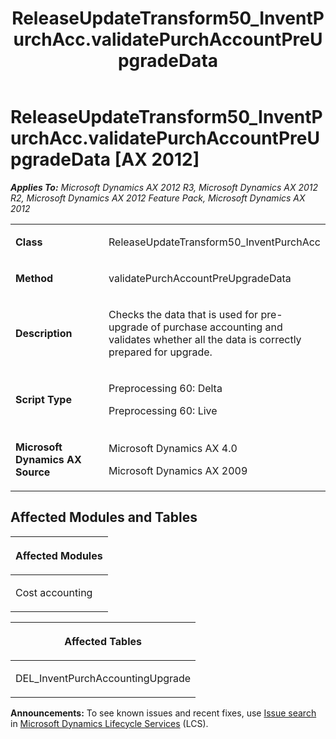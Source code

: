 ﻿---
title: ReleaseUpdateTransform50_InventPurchAcc.validatePurchAccountPreUpgradeData
TOCTitle: ReleaseUpdateTransform50_InventPurchAcc.validatePurchAccountPreUpgradeData
ms:assetid: bd5ea153-5af4-cbd5-84d3-64a4003b6cf3
ms:mtpsurl: https://msdn.microsoft.com/en-us/library/JJ686694(v=AX.60)
ms:contentKeyID: 49710892
ms.date: 05/18/2015
mtps_version: v=AX.60
---

# ReleaseUpdateTransform50\_InventPurchAcc.validatePurchAccountPreUpgradeData [AX 2012]


_**Applies To:** Microsoft Dynamics AX 2012 R3, Microsoft Dynamics AX 2012 R2, Microsoft Dynamics AX 2012 Feature Pack, Microsoft Dynamics AX 2012_

<table>
<colgroup>
<col style="width: 50%" />
<col style="width: 50%" />
</colgroup>
<tbody>
<tr class="odd">
<td><p><strong>Class</strong></p></td>
<td><p>ReleaseUpdateTransform50_InventPurchAcc</p></td>
</tr>
<tr class="even">
<td><p><strong>Method</strong></p></td>
<td><p>validatePurchAccountPreUpgradeData</p></td>
</tr>
<tr class="odd">
<td><p><strong>Description</strong></p></td>
<td><p>Checks the data that is used for pre-upgrade of purchase accounting and validates whether all the data is correctly prepared for upgrade.</p></td>
</tr>
<tr class="even">
<td><p><strong>Script Type</strong></p></td>
<td><p>Preprocessing 60: Delta</p>
<p></p>
<p></p>
<p>Preprocessing 60: Live</p></td>
</tr>
<tr class="odd">
<td><p><strong>Microsoft Dynamics AX Source</strong></p></td>
<td><p>Microsoft Dynamics AX 4.0</p>
<p>Microsoft Dynamics AX 2009</p></td>
</tr>
</tbody>
</table>


## Affected Modules and Tables

<table>
<colgroup>
<col style="width: 100%" />
</colgroup>
<thead>
<tr class="header">
<th><p>Affected Modules</p></th>
</tr>
</thead>
<tbody>
<tr class="odd">
<td><p>Cost accounting</p></td>
</tr>
</tbody>
</table>


<table>
<colgroup>
<col style="width: 100%" />
</colgroup>
<thead>
<tr class="header">
<th><p>Affected Tables</p></th>
</tr>
</thead>
<tbody>
<tr class="odd">
<td><p>DEL_InventPurchAccountingUpgrade</p></td>
</tr>
</tbody>
</table>

  
**Announcements:** To see known issues and recent fixes, use [Issue search](http://go.microsoft.com/fwlink/?linkid=389258) in [Microsoft Dynamics Lifecycle Services](http://go.microsoft.com/fwlink/?linkid=306505) (LCS).

